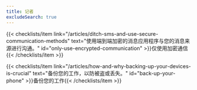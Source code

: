 ```yaml
---
title: 记者
excludeSearch: true
---
```

{{< checklists/item link="/articles/ditch-sms-and-use-secure-communication-methods" text="使用端到端加密的消息应用程序与您的消息来源进行沟通。" id="only-use-encrypted-communication" >}}仅使用加密通信{{< /checklists/item >}}

{{< checklists/item link="/articles/how-and-why-backing-up-your-devices-is-crucial" text="备份您的工作，以防被盗或丢失。" id="back-up-your-phone" >}}备份您的工作{{< /checklists/item >}}